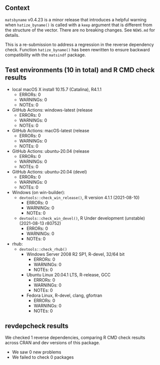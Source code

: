 ## Context

`matsbyname` v0.4.23 is a minor release that
introduces a helpful warning when `hatize_byname()` is called 
with a `keep` argument that is different 
from the structure of the vector.
There are no breaking changes.
See `NEWS.md` for details.

This is a re-submission to address a regression in the reverse dependency check.
Function `hatize_byname()` has been rewritten to ensure backward compatibility 
with the `matsindf` package.

## Test environments (10 in total) and R CMD check results
* local macOS X install 10.15.7 (Catalina), R4.1.1
    * ERRORs: 0
    * WARNINGs: 0
    * NOTEs: 0
* GitHub Actions: windows-latest (release
    * ERRORs: 0
    * WARNINGs: 0
    * NOTEs: 0
* GitHub Actions: macOS-latest (release
    * ERRORs: 0
    * WARNINGs: 0
    * NOTEs: 0
* GitHub Actions: ubuntu-20.04 (release
    * ERRORs: 0
    * WARNINGs: 0
    * NOTEs: 0
* GitHub Actions: ubuntu-20.04 (devel)
    * ERRORs: 0
    * WARNINGs: 0
    * NOTEs: 0
* Windows (on win-builder):
    * `devtools::check_win_release()`, R version 4.1.1 (2021-08-10)
        * ERRORs: 0
        * WARNINGs: 0
        * NOTEs: 0
    * `devtools::check_win_devel()`, R Under development (unstable) (2021-08-13 r80752)
        * ERRORs: 0
        * WARNINGs: 0
        * NOTEs: 0
* rhub:
    * `devtools::check_rhub()`
        * Windows Server 2008 R2 SP1, R-devel, 32/64 bit
            * ERRORs: 0
            * WARNINGs: 0
            * NOTEs: 0
        * Ubuntu Linux 20.04.1 LTS, R-release, GCC
            * ERRORs: 0
            * WARNINGs: 0
            * NOTEs: 0
        * Fedora Linux, R-devel, clang, gfortran
            * ERRORs: 0
            * WARNINGs: 0
            * NOTEs: 0


## revdepcheck results

We checked 1 reverse dependencies, comparing R CMD check results across CRAN and dev versions of this package.

 * We saw 0 new problems
 * We failed to check 0 packages
 